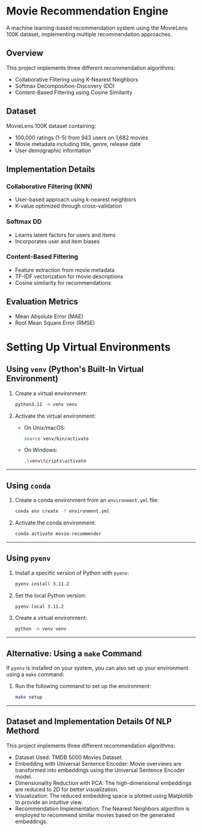 # Movie Recommendation Engine

A machine learning-based recommendation system using the MovieLens 100K dataset, implementing multiple recommendation approaches.

## Overview

This project implements three different recommendation algorithms:
- Collaborative Filtering using K-Nearest Neighbors
- Softmax Decomposition-Discovery (DD)
- Content-Based Filtering using Cosine Similarity

## Dataset

MovieLens 100K dataset containing:
- 100,000 ratings (1-5) from 943 users on 1,682 movies
- Movie metadata including title, genre, release date
- User demographic information
`

## Implementation Details

### Collaborative Filtering (KNN)
- User-based approach using k-nearest neighbors
- K-value optimized through cross-validation

### Softmax DD
- Learns latent factors for users and items
- Incorporates user and item biases

### Content-Based Filtering
- Feature extraction from movie metadata
- TF-IDF vectorization for movie descriptions
- Cosine similarity for recommendations


## Evaluation Metrics

- Mean Absolute Error (MAE)
- Root Mean Square Error (RMSE)



# Setting Up Virtual Environments

## Using `venv` (Python's Built-In Virtual Environment)

1. Create a virtual environment:
   ```bash
   python3.11 -m venv venv
   ```

2. Activate the virtual environment:
   - On Unix/macOS:
     ```bash
     source venv/bin/activate
     ```
   - On Windows:
     ```bash
     .\venv\Scripts\activate
     ```

---

## Using `conda`

1. Create a conda environment from an `environment.yml` file:
   ```bash
   conda env create -f environment.yml
   ```

2. Activate the conda environment:
   ```bash
   conda activate movie-recommender
   ```

---

## Using `pyenv`

1. Install a specific version of Python with `pyenv`:
   ```bash
   pyenv install 3.11.2
   ```

2. Set the local Python version:
   ```bash
   pyenv local 3.11.2
   ```

3. Create a virtual environment:
   ```bash
   python -m venv venv
   ```

---

## Alternative: Using a `make` Command

If `pyenv` is installed on your system, you can also set up your environment using a `make` command:

1. Run the following command to set up the environment:
   ```bash
   make setup
   ```

---


## Dataset and Implementation Details Of NLP Methord

This project implements three different recommendation algorithms:
- Dataset Used: TMDB 5000 Movies Dataset.
- Embedding with Universal Sentence Encoder: Movie overviews are transformed into embeddings using the Universal Sentence Encoder model.
- Dimensionality Reduction with PCA: The high-dimensional embeddings are reduced to 2D for better visualization.
- Visualization: The reduced embedding space is plotted using Matplotlib to provide an intuitive view.
- Recommendation Implementation: The Nearest Neighbors algorithm is employed to recommend similar movies based on the generated embeddings.

